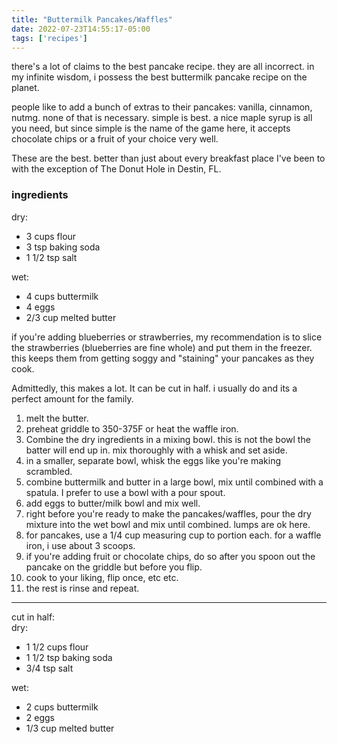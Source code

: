 ```yaml
---
title: "Buttermilk Pancakes/Waffles"
date: 2022-07-23T14:55:17-05:00
tags: ['recipes']
---
```


there's a lot of claims to the best pancake recipe. they are all incorrect. in my infinite wisdom, i possess the best buttermilk pancake recipe on the planet. 

people like to add a bunch of extras to their pancakes: vanilla, cinnamon, nutmg. none of that is necessary. simple is best. a nice maple syrup is all you need, but since simple is the name of the game here, it accepts chocolate chips or a fruit of your choice very well.

These are the best. better than just about every breakfast place I've been to with the exception of The Donut Hole in Destin, FL. 

### ingredients 

dry:  
- 3 cups flour  
- 3 tsp baking soda
- 1 1/2 tsp salt
  
wet:
- 4 cups buttermilk
- 4 eggs 
- 2/3 cup melted butter

if you're adding blueberries or strawberries, my recommendation is to slice the strawberries (blueberries are fine whole) and put them in the freezer. this keeps them from getting soggy and "staining" your pancakes as they cook. 

Admittedly, this makes a lot. It can be cut in half. i usually do and its a perfect amount for the family. 

1. melt the butter. 
2. preheat griddle to 350-375F or heat the waffle iron. 
3. Combine the dry ingredients in a mixing bowl. this is not the bowl the batter will end up in. mix thoroughly with a whisk and set aside. 
4. in a smaller, separate bowl, whisk the eggs like you're making scrambled.
5. combine buttermilk and butter in a large bowl, mix until combined with a spatula. I prefer to use a bowl with a pour spout. 
6. add eggs to butter/milk bowl and mix well. 
7. right before you're ready to make the pancakes/waffles, pour the dry mixture into the wet bowl and mix until combined. lumps are ok here.
8. for pancakes, use a 1/4 cup measuring cup to portion each. for a waffle iron, i use about 3 scoops.
9. if you're adding fruit or chocolate chips, do so after you spoon out the pancake on the griddle but before you flip.
10. cook to your liking, flip once, etc etc.
11. the rest is rinse and repeat.

---
cut in half:  
dry:  
- 1 1/2 cups flour  
- 1 1/2 tsp baking soda
- 3/4 tsp salt
  
wet:
- 2 cups buttermilk
- 2 eggs 
- 1/3 cup melted butter